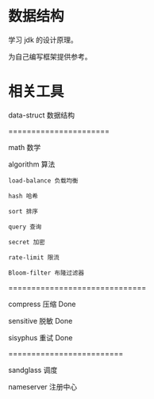 # 数据结构

学习 jdk 的设计原理。

为自己编写框架提供参考。

# 相关工具

data-struct 数据结构

======================

math 数学

algorithm 算法

    load-balance 负载均衡

    hash 哈希

    sort 排序

    query 查询

    secret 加密

    rate-limit 限流

    Bloom-filter 布隆过滤器

==============================

compress 压缩  Done

sensitive 脱敏  Done

sisyphus 重试 Done

=========================

sandglass 调度

nameserver 注册中心